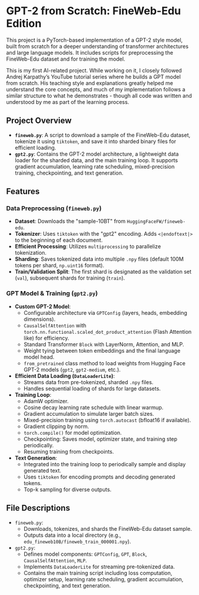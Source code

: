 # GPT-2 from Scratch: FineWeb-Edu Edition

This project is a PyTorch-based implementation of a GPT-2 style model, built from scratch for a deeper understanding of transformer architectures and large language models. It includes scripts for preprocessing the FineWeb-Edu dataset and for training the model.

This is my first AI-related project. While working on it, I closely followed Andrej Karpathy’s YouTube tutorial series where he builds a GPT model from scratch. His teaching style and explanations greatly helped me understand the core concepts, and much of my implementation follows a similar structure to what he demonstrates - though all code was written and understood by me as part of the learning process.

## Project Overview

-   **`fineweb.py`**: A script to download a sample of the FineWeb-Edu dataset, tokenize it using `tiktoken`, and save it into sharded binary files for efficient loading.
-   **`gpt2.py`**: Contains the GPT-2 model architecture, a lightweight data loader for the sharded data, and the main training loop. It supports gradient accumulation, learning rate scheduling, mixed-precision training, checkpointing, and text generation.

## Features

### Data Preprocessing (`fineweb.py`)
-   **Dataset**: Downloads the "sample-10BT" from `HuggingFaceFW/fineweb-edu`.
-   **Tokenizer**: Uses `tiktoken` with the "gpt2" encoding. Adds `<|endoftext|>` to the beginning of each document.
-   **Efficient Processing**: Utilizes `multiprocessing` to parallelize tokenization.
-   **Sharding**: Saves tokenized data into multiple `.npy` files (default 100M tokens per shard, `np.uint16` format).
-   **Train/Validation Split**: The first shard is designated as the validation set (`val`), subsequent shards for training (`train`).

### GPT Model & Training (`gpt2.py`)
-   **Custom GPT-2 Model**:
    -   Configurable architecture via `GPTConfig` (layers, heads, embedding dimensions).
    -   `CausalSelfAttention` with `torch.nn.functional.scaled_dot_product_attention` (Flash Attention like) for efficiency.
    -   Standard Transformer `Block` with LayerNorm, Attention, and MLP.
    -   Weight tying between token embeddings and the final language model head.
    -   `from_pretrained` class method to load weights from Hugging Face GPT-2 models (`gpt2`, `gpt2-medium`, etc.).
-   **Efficient Data Loading (`DataLoaderLite`)**:
    -   Streams data from pre-tokenized, sharded `.npy` files.
    -   Handles sequential loading of shards for large datasets.
-   **Training Loop**:
    -   AdamW optimizer.
    -   Cosine decay learning rate schedule with linear warmup.
    -   Gradient accumulation to simulate larger batch sizes.
    -   Mixed-precision training using `torch.autocast` (bfloat16 if available).
    -   Gradient clipping by norm.
    -   `torch.compile()` for model optimization.
    -   Checkpointing: Saves model, optimizer state, and training step periodically.
    -   Resuming training from checkpoints.
-   **Text Generation**:
    -   Integrated into the training loop to periodically sample and display generated text.
    -   Uses `tiktoken` for encoding prompts and decoding generated tokens.
    -   Top-k sampling for diverse outputs.

## File Descriptions

-   `fineweb.py`:
    -   Downloads, tokenizes, and shards the FineWeb-Edu dataset sample.
    -   Outputs data into a local directory (e.g., `edu_fineweb10B/fineweb_train_000001.npy`).
-   `gpt2.py`:
    -   Defines model components: `GPTConfig`, `GPT`, `Block`, `CausalSelfAttention`, `MLP`.
    -   Implements `DataLoaderLite` for streaming pre-tokenized data.
    -   Contains the main training script including loss computation, optimizer setup, learning rate scheduling, gradient accumulation, checkpointing, and text generation.
